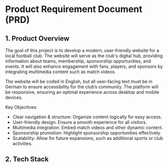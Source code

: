 # Product Requirement Document (PRD)

## 1. Product Overview

The goal of this project is to develop a modern, user-friendly website for a local football club. The website will serve as the club's digital hub, providing information about teams, membership, sponsorship opportunities, and events. It will also enhance engagement with fans, players, and sponsors by integrating multimedia content such as match videos.

The website will be coded in English, but all user-facing text must be in German to ensure accessibility for the club’s community. The platform will be responsive, ensuring an optimal experience across desktop and mobile devices.

Key Objectives:

- Clear navigation & structure: Organize content logically for easy access.
- User-friendly design: Ensure a smooth experience for all visitors.
- Multimedia integration: Embed match videos and other dynamic content.
- Sponsorship promotion: Highlight sponsorship opportunities effectively.
- Scalability: Allow for future expansions, such as additional sports or club activities.

## 2. Tech Stack

